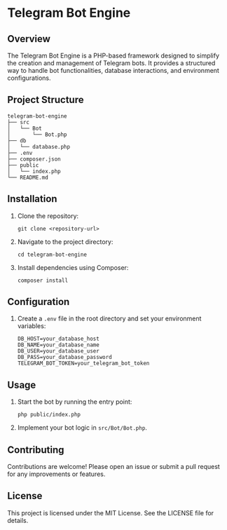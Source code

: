 # Telegram Bot Engine

## Overview
The Telegram Bot Engine is a PHP-based framework designed to simplify the creation and management of Telegram bots. It provides a structured way to handle bot functionalities, database interactions, and environment configurations.

## Project Structure
```
telegram-bot-engine
├── src
│   └── Bot
│       └── Bot.php
├── db
│   └── database.php
├── .env
├── composer.json
├── public
│   └── index.php
└── README.md
```

## Installation
1. Clone the repository:
   ```
   git clone <repository-url>
   ```
2. Navigate to the project directory:
   ```
   cd telegram-bot-engine
   ```
3. Install dependencies using Composer:
   ```
   composer install
   ```

## Configuration
1. Create a `.env` file in the root directory and set your environment variables:
   ```
   DB_HOST=your_database_host
   DB_NAME=your_database_name
   DB_USER=your_database_user
   DB_PASS=your_database_password
   TELEGRAM_BOT_TOKEN=your_telegram_bot_token
   ```

## Usage
1. Start the bot by running the entry point:
   ```
   php public/index.php
   ```
2. Implement your bot logic in `src/Bot/Bot.php`.

## Contributing
Contributions are welcome! Please open an issue or submit a pull request for any improvements or features.

## License
This project is licensed under the MIT License. See the LICENSE file for details.